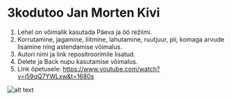 # 3kodutoo  Jan Morten Kivi


1. Lehel on võimalik kasutada Päeva ja öö režiimi. 
1. Korrutamine, jagamine, liitmine, lahutamine, ruutjuur, pii, komaga arvude lisamine ning astendamise võimalus. 
1. Autori nimi ja link repositroorimile lisatud. 
1. Delete ja Back nupu kasutamise võimalus. 
1. Link õpetusele: https://www.youtube.com/watch?v=j59qQ7YWLxw&t=1680s

![alt text](https://github.com/janmortenk/3kodutoo/blob/master/Screenshot%202020-05-03%20at%2020.55.52.png)
